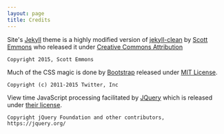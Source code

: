 ```yaml
---
layout: page
title: Credits
---
```

Site's
[Jekyll](http://jekyllrb.com/)
theme is a highly modified version of
[jekyll-clean](https://github.com/scotte/jekyll-clean)
by
[Scott Emmons](https://github.com/scotte)
who released it under
[Creative Commons Attribution](http://creativecommons.org/licenses/by/4.0/)

```
Copyright 2015, Scott Emmons
```

Much of the CSS magic is done by
[Bootstrap](http://getbootstrap.com/) released under
[MIT License](https://github.com/twbs/bootstrap/blob/master/LICENSE).

```
Copyright (c) 2011-2015 Twitter, Inc
```

View time JavaScript processing facilitated by
[JQuery](https://jquery.com/)
which is released under 
[their license](https://github.com/jquery/jquery/blob/master/LICENSE.txt).

```
Copyright jQuery Foundation and other contributors, https://jquery.org/
```










